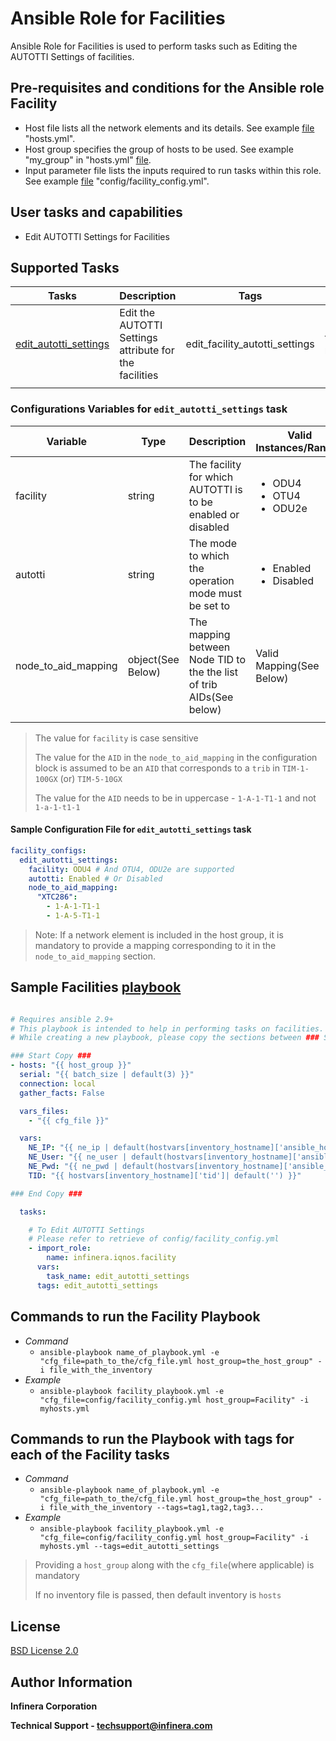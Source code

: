 # **Ansible Role for Facilities**

Ansible Role for Facilities is used to perform tasks such as Editing the AUTOTTI Settings of facilities.

## **Pre-requisites and conditions for the Ansible role Facility**

* Host file lists all the network elements and its details. See example [file](../../playbooks/inventory/hosts.yml) "hosts.yml".
* Host group specifies the group of hosts to be used. See example "my_group" in "hosts.yml" [file](../../playbooks/inventory/hosts.yml).
* Input parameter file lists the inputs required to run tasks within this role. See example [file](../../playbooks/config/facility_config.yml) "config/facility_config.yml".

## **User tasks and capabilities**

* Edit AUTOTTI Settings for Facilities

## **Supported Tasks**
  
| Tasks | Description| Tags | Input|
|----|------------|----|----|
|[edit_autotti_settings](###Configurations-Variables-for-`edit_autotti_settings`-task)|Edit the AUTOTTI Settings attribute for the facilities|edit_facility_autotti_settings|facility, autotti, node_to_aid_mapping|
|||||

### **Configurations Variables for `edit_autotti_settings` task**

| Variable | Type | Description|Valid Instances/Ranges|Mandatory|Validated|
| ----|------|------------|------------|----------|---------|
|facility| string| The facility for which AUTOTTI is to be enabled or disabled | <ul><li>ODU4</li><li>OTU4</li><li>ODU2e</li></ul>|Yes|Yes|
|autotti| string| The mode to which the operation mode must be set to| <ul><li>Enabled</li><li>Disabled</li></ul> |Yes|Yes|
|node_to_aid_mapping| object(See Below)| The mapping between Node TID to the the list of trib AIDs(See below)| Valid Mapping(See Below)|Yes|No|
||||||

> The value for `facility` is case sensitive
>
> The value for the `AID` in the `node_to_aid_mapping` in the configuration block is assumed to be an `AID` that corresponds to a `trib` in `TIM-1-100GX` (or) `TIM-5-10GX`
>
> The value for the `AID` needs to be in uppercase - `1-A-1-T1-1` and not `1-a-1-t1-1`

#### **Sample Configuration File for `edit_autotti_settings` task**

```yaml
facility_configs:
  edit_autotti_settings:
    facility: ODU4 # And OTU4, ODU2e are supported
    autotti: Enabled # Or Disabled
    node_to_aid_mapping:
      "XTC286":
        - 1-A-1-T1-1
        - 1-A-5-T1-1
```

>Note: If a network element is included in the host group, it is mandatory to provide a mapping corresponding to it in the `node_to_aid_mapping` section.

## **Sample Facilities [playbook](../../playbooks/facility_playbook.yml)**

```yaml

# Requires ansible 2.9+
# This playbook is intended to help in performing tasks on facilities. Please refer roles/facility/README.md
# While creating a new playbook, please copy the sections between ### Start Copy ### and ### End Copy ### as they are mandatory

### Start Copy ###
- hosts: "{{ host_group }}"
  serial: "{{ batch_size | default(3) }}"
  connection: local
  gather_facts: False

  vars_files:
    - "{{ cfg_file }}"

  vars:
    NE_IP: "{{ ne_ip | default(hostvars[inventory_hostname]['ansible_host']) }}"
    NE_User: "{{ ne_user | default(hostvars[inventory_hostname]['ansible_user']) }}"
    NE_Pwd: "{{ ne_pwd | default(hostvars[inventory_hostname]['ansible_password']) }}"
    TID: "{{ hostvars[inventory_hostname]['tid']| default('') }}"

### End Copy ###

  tasks:

    # To Edit AUTOTTI Settings
    # Please refer to retrieve of config/facility_config.yml
    - import_role:
        name: infinera.iqnos.facility
      vars:
        task_name: edit_autotti_settings
      tags: edit_autotti_settings

```

## **Commands to run the Facility Playbook**

* *Command*
  * `ansible-playbook name_of_playbook.yml -e "cfg_file=path_to_the/cfg_file.yml host_group=the_host_group" -i file_with_the_inventory`
* *Example*
  * `ansible-playbook facility_playbook.yml -e "cfg_file=config/facility_config.yml host_group=Facility" -i myhosts.yml`

## **Commands to run the Playbook with tags for each of the Facility tasks**

* *Command*
  * `ansible-playbook name_of_playbook.yml -e "cfg_file=path_to_the/cfg_file.yml host_group=the_host_group" -i file_with_the_inventory --tags=tag1,tag2,tag3...`
* *Example*
  * `ansible-playbook facility_playbook.yml -e "cfg_file=config/facility_config.yml host_group=Facility" -i myhosts.yml --tags=edit_autotti_settings`

>
> Providing a `host_group` along with the `cfg_file`(where applicable) is mandatory
>
> If no inventory file is passed, then default inventory is `hosts`

## **License**

[BSD License 2.0](../../docs/License.md)

## **Author Information**

**Infinera Corporation**

**Technical Support - techsupport@infinera.com**
